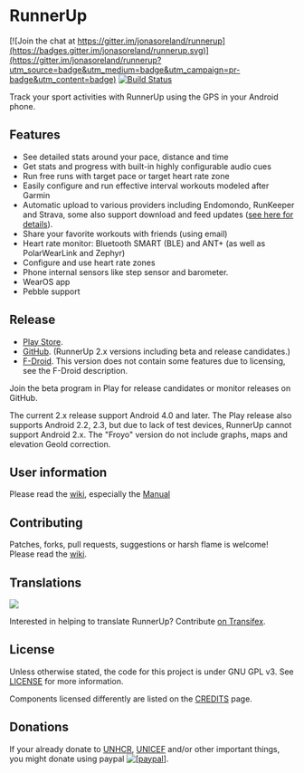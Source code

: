 RunnerUp
========

[![Join the chat at https://gitter.im/jonasoreland/runnerup](https://badges.gitter.im/jonasoreland/runnerup.svg)](https://gitter.im/jonasoreland/runnerup?utm_source=badge&utm_medium=badge&utm_campaign=pr-badge&utm_content=badge)
[![Build Status](https://travis-ci.org/jonasoreland/runnerup.svg?branch=master)](https://travis-ci.org/jonasoreland/runnerup)

Track your sport activities with RunnerUp using the GPS in your Android phone.

## Features

* See detailed stats around your pace, distance and time
* Get stats and progress with built-in highly configurable audio cues
* Run free runs with target pace or target heart rate zone
* Easily configure and run effective interval workouts modeled after Garmin
* Automatic upload to various providers including Endomondo, RunKeeper and Strava, some also support download and feed updates ([see here for details](SYNCHRONIZERS.md)).
* Share your favorite workouts with friends (using email)
* Heart rate monitor: Bluetooth SMART (BLE) and ANT+ (as well as PolarWearLink and Zephyr)
* Configure and use heart rate zones
* Phone internal sensors like step sensor and barometer.
* WearOS app
* Pebble support

## Release

* [Play Store](https://play.google.com/store/apps/details?id=org.runnerup).
* [GitHub](https://github.com/jonasoreland/runnerup/releases). (RunnerUp 2.x versions including beta and release candidates.)
* [F-Droid](https://f-droid.org/packages/org.runnerup.free/). This version does not contain some features due to licensing, see the F-Droid description.

Join the beta program in Play for release candidates or monitor releases on GitHub.

The current 2.x release support Android 4.0 and later. The Play release also supports Android 2.2, 2.3, but due to lack of test devices, RunnerUp cannot support Android 2.x. The "Froyo" version do not include graphs, maps and elevation GeoId correction.

## User information

Please read the [wiki](https://github.com/jonasoreland/runnerup/wiki), especially the [Manual](https://github.com/jonasoreland/runnerup/wiki/Overview)

## Contributing

Patches, forks, pull requests, suggestions or harsh flame is welcome!
Please read the [wiki](https://github.com/jonasoreland/runnerup/wiki).

## Translations
<a target="_blank" style="text-decoration:none; color:black; font-size:66%" href="https://www.transifex.com/projects/p/runner-up-android" 
title="See more information on Transifex.com"><img src="https://ds0k0en9abmn1.cloudfront.net/static/charts/images/tx-logo-micro.646b0065fce6.png" ></a>

Interested in helping to translate RunnerUp? Contribute [on Transifex](https://www.transifex.com/projects/p/runner-up-android).

## License
Unless otherwise stated, the code for this project is under GNU GPL v3. See [LICENSE](LICENSE) for more information.

Components licensed differently are listed on the [CREDITS](CREDITS.md) page.

## Donations
If your already donate to <a href="http://www.unhcr.org">UNHCR</a>, <a href="http://www.unicef.org/">UNICEF</a> and/or other important things, you might donate using paypal <a href="https://www.paypal.com/cgi-bin/webscr?cmd=_xclick&business=runnerup%2eandroid%40gmail%2ecom&lc=US&item_name=RunnerUp&button_subtype=services&currency_code=EUR&tax_rate=25%2e000&bn=PP%2dBuyNowBF%3abtn_buynow_LG%2egif%3aNonHosted"><img src="https://www.paypalobjects.com/en_US/i/btn/btn_donate_SM.gif" alt="[paypal]" /></a>.
